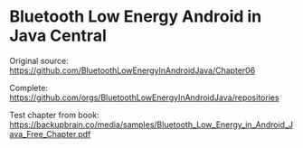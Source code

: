 # Bluetooth Low Energy Android in Java Central

Original source: https://github.com/BluetoothLowEnergyInAndroidJava/Chapter06

Complete: https://github.com/orgs/BluetoothLowEnergyInAndroidJava/repositories

Test chapter from book: https://backupbrain.co/media/samples/Bluetooth_Low_Energy_in_Android_Java_Free_Chapter.pdf

